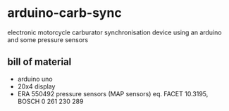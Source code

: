# arduino-carb-sync
electronic motorcycle carburator synchronisation device using an arduino and some pressure sensors
## bill of material
- arduino uno
- 20x4 display
- ERA 550492 pressure sensors (MAP sensors) eq. FACET 10.3195, BOSCH 0 261 230 289
